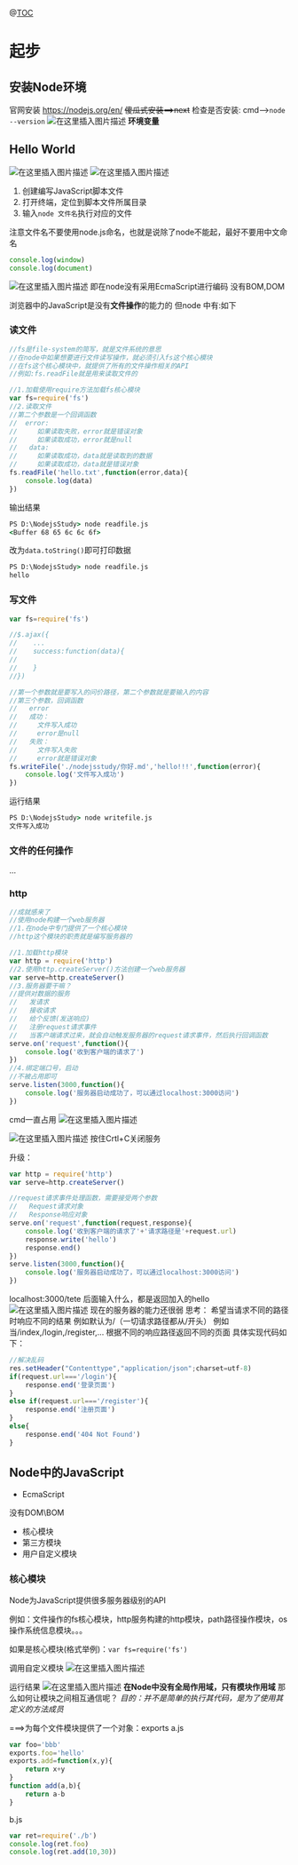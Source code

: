 ﻿@[TOC](目录)
# 起步
## 安装Node环境
官网安装
<a>https://nodejs.org/en/</a>
~~傻瓜式安装==>next~~ 
检查是否安装:
cmd-->`node --version`
![在这里插入图片描述](https://img-blog.csdnimg.cn/618b7a1310764c1eb25270e97495cdfa.png)
**环境变量**
## Hello World
![在这里插入图片描述](https://img-blog.csdnimg.cn/ca5b6e29a24c4ec4b8e3117f3ed270d8.png)
![在这里插入图片描述](https://img-blog.csdnimg.cn/ebb592625b7a436eba84a137e68ae9e0.png)

 1. 创建编写JavaScript脚本文件
 2. 打开终端，定位到脚本文件所属目录
 3. 输入`node 文件名`执行对应的文件

注意文件名不要使用node.js命名，也就是说除了node不能起，最好不要用中文命名

```javascript
console.log(window)
console.log(document)
```
![在这里插入图片描述](https://img-blog.csdnimg.cn/5b385e0d45274adeb5cffcdc5f286b2f.png?x-oss-process=image/watermark,type_ZHJvaWRzYW5zZmFsbGJhY2s,shadow_50,text_Q1NETiBAcHVyaXR5LWdvb2Q=,size_20,color_FFFFFF,t_70,g_se,x_16)
即在node没有采用EcmaScript进行编码
没有BOM,DOM

浏览器中的JavaScript是没有**文件操作**的能力的
但node 中有:如下
### 读文件
```javascript
//fs是file-system的简写，就是文件系统的意思
//在node中如果想要进行文件读写操作，就必须引入fs这个核心模块
//在fs这个核心模块中，就提供了所有的文件操作相关的API
//例如:fs.readFile就是用来读取文件的

//1.加载使用require方法加载fs核心模块
var fs=require('fs')
//2.读取文件
//第二个参数是一个回调函数
//  error:
//     如果读取失败，error就是错误对象
//     如果读取成功，error就是null
//   data:
//     如果读取成功，data就是读取到的数据
//     如果读取成功，data就是错误对象
fs.readFile('hello.txt',function(error,data){
    console.log(data)
})
```
输出结果
```cmd
PS D:\NodejsStudy> node readfile.js
<Buffer 68 65 6c 6c 6f>
```
改为`data.toString()`即可打印数据

```cmd
PS D:\NodejsStudy> node readfile.js
hello
```
### 写文件

```javascript
var fs=require('fs')

//$.ajax({
//    ...
//    success:function(data){
//
//    }
//})

//第一个参数就是要写入的问价路径，第二个参数就是要输入的内容
//第三个参数，回调函数
//   error
//   成功：
//     文件写入成功
//     error是null
//   失败：
//     文件写入失败
//     error就是错误对象
fs.writeFile('./nodejsstudy/你好.md','hello!!!',function(error){
    console.log('文件写入成功')
})
```
运行结果

```cmd
PS D:\NodejsStudy> node writefile.js
文件写入成功
```
### 文件的任何操作
...

### http

```javascript
//成就感来了
//使用node构建一个web服务器
//1.在node中专门提供了一个核心模块
//http这个模块的职责就是编写服务器的

//1.加载http模块
var http = require('http')
//2.使用http.createServer()方法创建一个web服务器
var serve=http.createServer()
//3.服务器要干嘛？
//提供对数据的服务
//   发请求
//   接收请求
//   给个反馈(发送响应)
//   注册request请求事件
//   当客户端请求过来，就会自动触发服务器的request请求事件，然后执行回调函数
serve.on('request',function(){
    console.log('收到客户端的请求了')
})
//4.绑定端口号，启动
//不被占用即可
serve.listen(3000,function(){
    console.log('服务器启动成功了，可以通过localhost:3000访问')
})
```
cmd一直占用
![在这里插入图片描述](https://img-blog.csdnimg.cn/7cbbf293a1cc41ae98205833e035de8a.png)

![在这里插入图片描述](https://img-blog.csdnimg.cn/6493f24034ce4fbf97fc4e95b3a0b909.png)
按住Crtl+C关闭服务

升级：

```javascript
var http = require('http')
var serve=http.createServer()

//request请求事件处理函数，需要接受两个参数
//   Request请求对象
//   Response响应对象
serve.on('request',function(request,response){
    console.log('收到客户端的请求了'+'请求路径是'+request.url)
    response.write('hello')
    response.end()
})
serve.listen(3000,function(){
    console.log('服务器启动成功了，可以通过localhost:3000访问')
})
```
<a>localhost:3000/tete</a>
后面输入什么，都是返回加入的hello
![在这里插入图片描述](https://img-blog.csdnimg.cn/f12926ec93e44c5888fca67a830a922a.png)
现在的服务器的能力还很弱
思考：
希望当请求不同的路径时响应不同的结果
例如默认为/（一切请求路径都从/开头）
例如当/index,/login,/register,...
根据不同的响应路径返回不同的页面
具体实现代码如下：

```javascript
//解决乱码
res.setHeader("Contenttype","application/json";charset=utf-8)
if(request.url==='/login'){
    response.end('登录页面')
}
else if(request.url==='/register'){
    response.end('注册页面')
}
else{
	response.end('404 Not Found')
}
```

## Node中的JavaScript

 - EcmaScript

  没有DOM\BOM

 - 核心模块
 - 第三方模块
 - 用户自定义模块

### 核心模块
Node为JavaScript提供很多服务器级别的API

例如：文件操作的fs核心模块，http服务构建的http模块，path路径操作模块，os操作系统信息模块。。。

如果是核心模块(格式举例)：```var fs=require('fs')```

调用自定义模块
![在这里插入图片描述](https://img-blog.csdnimg.cn/d81a8ec37d36434a93d5b3271a67fca9.png?x-oss-process=image/watermark,type_ZHJvaWRzYW5zZmFsbGJhY2s,shadow_50,text_Q1NETiBAcHVyaXR5LWdvb2Q=,size_20,color_FFFFFF,t_70,g_se,x_16)

运行结果
![在这里插入图片描述](https://img-blog.csdnimg.cn/b143f199b72b4ff19d441594be285e68.png)
**在Node中没有全局作用域，只有模块作用域**
那么如何让模块之间相互通信呢？
*目的：并不是简单的执行其代码，是为了使用其定义的方法成员*

===>为每个文件模块提供了一个对象：exports
a.js
```javascript
var foo='bbb'
exports.foo='hello'
exports.add=function(x,y){
	return x+y
}
function add(a,b){
	return a-b
}
```
b.js
```javascript
var ret=require('./b')
console.log(ret.foo)
console.log(ret.add(10,30))
```

